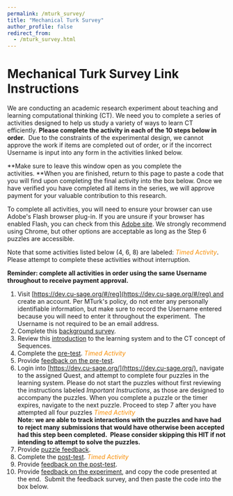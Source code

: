 ```yaml
---
permalink: /mturk_survey/
title: "Mechanical Turk Survey"
author_profile: false
redirect_from: 
  - /mturk_survey.html
---
```



# Mechanical Turk Survey Link Instructions

We are conducting an academic research experiment about teaching and learning computational thinking (CT). We need you to complete a series of activities designed to help us study a variety of ways to learn CT efficiently. **Please complete the activity in each of the 10 steps below in order.**  Due to the constraints of the experimental design, we cannot approve the work if items are completed out of order, or if the incorrect Username is input into any form in the activities linked below.

**Make sure to leave this window open as you complete the activities. **When you are finished, return to this page to paste a code that you will find upon completing the final activity into the box below. Once we have verified you have completed all items in the series, we will approve payment for your valuable contribution to this research.

To complete all activities, you will need to ensure your browser can use Adobe's Flash browser plug-in. If you are unsure if your browser has enabled Flash, you can check from this [Adobe site](https://helpx.adobe.com/flash-player.html). We strongly recommend using Chrome, but other options are acceptable as long as the Step 6 puzzles are accessible.

Note that some activities listed below (4, 6, 8) are labeled: <span style="color:#f88c00">_Timed Activity_</span>.  Please attempt to complete these activities without interruption.

**Reminder: complete all activities in order using the same Username throughout to receive payment approval.**



1. Visit [https://dev.cu-sage.org/#/reg](https://dev.cu-sage.org/#/reg) and create an account. Per MTurk's policy, do not enter any personally identifiable information, but make sure to record the Username entered because you will need to enter it throughout the experiment.  The Username is not required to be an email address.
2. Complete this [background survey](https://barnard.az1.qualtrics.com/jfe/form/SV_6tANvppcS2uGN9z).
3. Review this [introduction](https://columbia.hosted.panopto.com/Panopto/Pages/Viewer.aspx?id=55ce84bb-c317-4d84-8074-abbb00a89892) to the learning system and to the CT concept of Sequences.
4. Complete the [pre-test](https://barnard.az1.qualtrics.com/jfe/form/SV_9nSwQ128EGvJhdP). <span style="color:#f88c00">_Timed Activity_</span>
5. Provide [feedback on the pre-test](https://barnard.az1.qualtrics.com/jfe/form/SV_2ttGeiB6RG5QKDb).
6. Login into [https://dev.cu-sage.org/](https://dev.cu-sage.org/), navigate to the assigned Quest, and attempt to complete four puzzles in the learning system. Please do not start the puzzles without first reviewing the instructions labeled _Important Instructions_, as those are designed to accompany the puzzles. When you complete a puzzle or the timer expires, navigate to the next puzzle. Proceed to step 7 after you have attempted all four puzzles <span style="color:#f88c00">_Timed Activity_</span> \
**Note: we are able to track interactions with the puzzles and have had to reject many submissions that would have otherwise been accepted had this step been completed.  Please consider skipping this HIT if not intending to attempt to solve the puzzles.**
7. Provide [puzzle feedback](https://barnard.az1.qualtrics.com/jfe/form/SV_cD7B3zMk5dZG0jH).
8. Complete the [post-test](https://barnard.az1.qualtrics.com/jfe/form/SV_b2UwwhgHuFhHxfD). <span style="color:#f88c00">_Timed Activity_</span>
9. Provide [feedback on the post-test](https://barnard.az1.qualtrics.com/jfe/form/SV_3I9d9XFE1Q1HSeN).
10. Provide [feedback on the experiment](https://barnard.az1.qualtrics.com/jfe/form/SV_3dwdcTNAAADnj5H), and copy the code presented at the end.  Submit the feedback survey, and then paste the code into the box below.